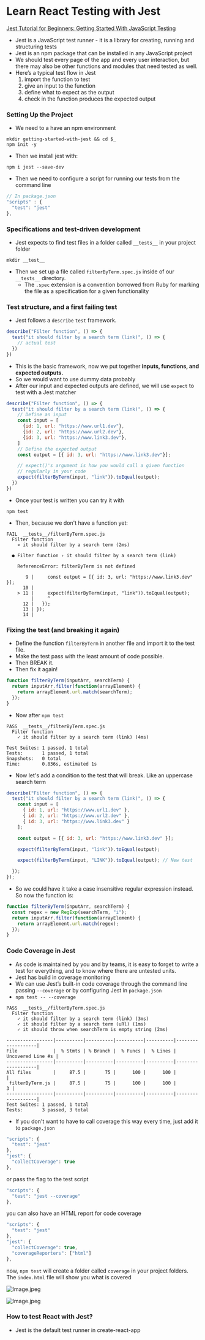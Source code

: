 # Learn React Testing with Jest

[Jest Tutorial for Beginners: Getting Started With JavaScript Testing](https://www.valentinog.com/blog/jest/)

- Jest is a JavaScript test runner - it is a library for creating, running and structuring tests
- Jest is an npm package that can be installed in any JavaScript project
- We should test every page of the app and every user interaction, but there may also be other functions and modules that need tested as well.
- Here’s a typical test flow in Jest
   1. import the function to test
   2. give an input to the function
   3. define what to expect as the output
   4. check in the function produces the expected output

### Setting Up the Project

- We need to a have an npm environment

```other
mkdir getting-started-with-jest && cd $_
npm init -y
```

- Then we install jest with:

```other
npm i jest --save-dev
```

- Then we need to configure a script for running our tests from the command line

```javascript
// In package.json
"scripts" : {
  "test": "jest"
},
```

### Specifications and test-driven development

- Jest expects to find test files in a folder called `__tests__` in your project folder

```other
mkdir __test__
```

- Then we set up a file called `filterByTerm.spec.js` inside of our `__tests__` directory.
   - The `.spec` extension is a convention borrowed from Ruby for marking the file as a specification for a given functionality

### Test structure, and a first failing test

- Jest follows a `describe` `test` framework.

```javascript
describe("Filter function", () => {
  test("it should filter by a search term (link)", () => {
    // actual test
  })
})
```

- This is the basic framework, now we put together **inputs, functions, and expected outputs.**
- So we would want to use dummy data probably
- After our input and expected outputs are defined, we will use `expect` to test with a Jest matcher

```javascript
describe("Filter function", () => {
  test("it should filter by a search term (link)", () => {
    // Define an input
    const input = [
      {id: 1, url: "https://www.url1.dev"},
      {id: 2, url: "https://www.url2.dev"},
      {id: 3, url: "https://www.link3.dev"},
    ]
    // Define the expected output
    const output = [{ id: 3, url: "https://www.link3.dev"}];

    // expect()'s argument is how you would call a given function
    // regularly in your code
    expect(filterByTerm(input, "link")).toEqual(output);
  })
})
```

- Once your test is written you can try it with

```other
npm test
```

- Then, because we don't have a function yet:

```other
FAIL  __tests__/filterByTerm.spec.js
  Filter function
    ✕ it should filter by a search term (2ms)

  ● Filter function › it should filter by a search term (link)

    ReferenceError: filterByTerm is not defined

       9 |     const output = [{ id: 3, url: "https://www.link3.dev" }];
      10 | 
    > 11 |     expect(filterByTerm(input, "link")).toEqual(output);
         |     ^
      12 |   });
      13 | });
      14 |
```

### Fixing the test (and breaking it again)

- Define the function `filterByTerm` in another file and import it to the test file.
- Make the test pass with the least amount of code possible.
- Then BREAK it.
- Then fix it again!

```javascript
function filterByTerm(inputArr, searchTerm) {
  return inputArr.filter(function(arrayElement) {
    return arrayElement.url.match(searchTerm);
  });
}
```

- Now after `npm test`

```other
PASS  __tests__/filterByTerm.spec.js
  Filter function
    ✓ it should filter by a search term (link) (4ms)

Test Suites: 1 passed, 1 total
Tests:       1 passed, 1 total
Snapshots:   0 total
Time:        0.836s, estimated 1s
```

- Now let's add a condition to the test that will break. Like an uppercase search term

```javascript
describe("Filter function", () => {
  test("it should filter by a search term (link)", () => {
    const input = [
      { id: 1, url: "https://www.url1.dev" },
      { id: 2, url: "https://www.url2.dev" },
      { id: 3, url: "https://www.link3.dev" }
    ];

    const output = [{ id: 3, url: "https://www.link3.dev" }];

    expect(filterByTerm(input, "link")).toEqual(output);

    expect(filterByTerm(input, "LINK")).toEqual(output); // New test

  });
});
```

- So we could have it take a case insensitive regular expression instead. So now the function is:

```javascript
function filterByTerm(inputArr, searchTerm) {
  const regex = new RegExp(searchTerm, "i");
  return inputArr.filter(function(arrayElement) {
    return arrayElement.url.match(regex);
  });
}
```

### Code Coverage in Jest

- As code is maintained by you and by teams, it is easy to forget to write a test for everything, and to know where there are untested units.
- Jest has build in coverage monitoring
- We can use Jest’s built-in code coverage through the command line passing `--coverage` or by configuring Jest in `package.json`
- `npm test -- --coverage`

```other
PASS  __tests__/filterByTerm.spec.js
  Filter function
    ✓ it should filter by a search term (link) (3ms)
    ✓ it should filter by a search term (uRl) (1ms)
    ✓ it should throw when searchTerm is empty string (2ms)

-----------------|----------|----------|----------|----------|-------------------|
File             |  % Stmts | % Branch |  % Funcs |  % Lines | Uncovered Line #s |
-----------------|----------|----------|----------|----------|-------------------|
All files        |     87.5 |       75 |      100 |      100 |                   |
 filterByTerm.js |     87.5 |       75 |      100 |      100 |                 3 |
-----------------|----------|----------|----------|----------|-------------------|
Test Suites: 1 passed, 1 total
Tests:       3 passed, 3 total
```

- If you don't want to have to call coverage this way every time, just add it to `package.json`

```javascript
"scripts": {
  "test": "jest"
},
"jest": {
  "collectCoverage": true
},
```

or pass the flag to the test script

```javascript
"scripts": {
  "test": "jest --coverage"
},
```

you can also have an HTML report for code coverage

```javascript
"scripts": {
  "test": "jest"
},
"jest": {
  "collectCoverage": true,
  "coverageReporters": ["html"]
},
```

now, `npm test` will create a folder called `coverage` in your project folders. The `index.html` file will show you what is covered

![Image.jpeg](https://res.craft.do/user/full/b4ae036d-e2e6-fd10-7e5e-f12ec518b2e1/doc/CA578467-1DA9-4F84-BEE2-B119C3D19227/56A446F8-990A-4CA8-BFBD-3F96EC0B47BF_2/hERhRB6yO9WlWyOuSuzMaOcN6wEwUuUKrrUpCne3BdYz/Image.jpeg)

![Image.jpeg](https://res.craft.do/user/full/b4ae036d-e2e6-fd10-7e5e-f12ec518b2e1/doc/CA578467-1DA9-4F84-BEE2-B119C3D19227/B437A25E-0E56-41F9-A860-F15EDFE92EA8_2/wpJcDCATF5LMeYKJhthBwcgzG8e2PXTc2qsetSqBxIIz/Image.jpeg)

### How to test React with Jest?

- Jest is the default test runner in create-react-app
[](https://www.valentinog.com/blog/testing-react/)


